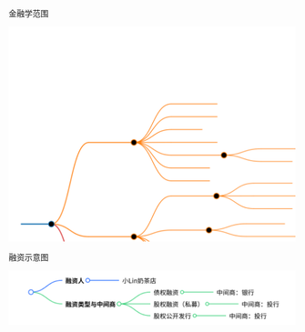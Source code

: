金融学范围

![金融学范围](https://github.com/ShiqianTan/FinanceZeroToHero/blob/main/fig/%E9%87%91%E8%9E%8D%E5%AD%A6%E5%88%86%E6%94%AF1.svg?raw=true)

融资示意图

![融资示意图](./fig/financing.png)


